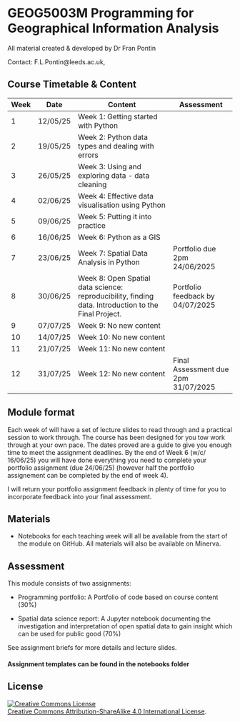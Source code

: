 # GEOG5003M Programming for Geographical Information Analysis

All material created & developed by Dr Fran Pontin

Contact: F.L.Pontin\@leeds.ac.uk,

## Course Timetable & Content

| Week | Date     | Content                                                                                              | Assessment                          |
|------|----------|------------------------------------------------------------------------------------------------------|-------------------------------------|
| 1    | 12/05/25 | Week 1: Getting started with Python                                                                  |                                  |
| 2    | 19/05/25 | Week 2: Python data types and dealing with errors                                                    |                                   |
| 3    | 26/05/25 | Week 3: Using and exploring data - data cleaning                                                     |                                   |
| 4    | 02/06/25 | Week 4: Effective data visualisation using Python                                                    |                                  |
| 5    | 09/06/25 | Week 5: Putting it into practice                                                                     |                                 |
| 6    | 16/06/25 | Week 6: Python as a GIS                                                                              |                                  |
| 7    | 23/06/25 | Week 7: Spatial Data Analysis in Python                                                              | Portfolio due 2pm 24/06/2025        |
| 8    | 30/06/25 | Week 8: Open Spatial data science: reproducibility, finding data. Introduction to the Final Project. | Portfolio feedback by 04/07/2025    |
| 9    | 07/07/25 | Week 9: No new content                                                                               |                                     |
| 10   | 14/07/25 | Week 10: No new content                                                                              |                                     |
| 11   | 21/07/25 | Week 11: No new content                                                                              |                                     |
| 12   | 31/07/25 | Week 12: No new content                                                                              | Final Assessment due 2pm 31/07/2025 |

## Module format

Each week of will have a set of lecture slides to read through and a practical session to work through. The course has been designed for you tow work through at your own pace. The dates proved are a guide to give you enough time to meet the assignment deadlines. By the end of Week 6 (w/c/ 16/06/25) you will have done everything you need to complete your portfolio assignment (due 24/06/25) (however half the portfolio assignement can be completed by the end of week 4).

I will return your portfolio assignment feedback in plenty of time for you to incorporate feedback into your final assessment.

## Materials

-   Notebooks for each teaching week will all be available from the start of the module on GitHub. All materials will also be available on Minerva.


## Assessment

This module consists of two assignments:

- Programming portfolio: A Portfolio of code based on course content (30%)

- Spatial data science report: A Jupyter notebook documenting the investigation and interpretation of open spatial data to gain insight which can be used for public good (70%)

See assignment briefs for more details and lecture slides.

#### Assignment templates can be found in the notebooks folder


## License

<a rel="license" href="http://creativecommons.org/licenses/by-sa/4.0/"><img src="https://i.creativecommons.org/l/by-sa/4.0/88x31.png" alt="Creative Commons License" style="border-width:0"/></a><br><a rel="license" href="http://creativecommons.org/licenses/by-sa/4.0/">Creative Commons Attribution-ShareAlike 4.0 International License</a>.
